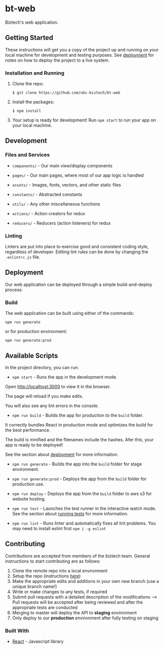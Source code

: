 # bt-web
Biztech's web application.

## Getting Started

These instructions will get you a copy of the project up and running on your local machine for development and testing purposes. See [deployment](#deployment) for notes on how to deploy the project to a live system.

### Installation and Running

1. Clone the repo:

    ```
    $ git clone https://github.com/ubc-biztech/bt-web
    ```

2. Install the packages:

    ```
    $ npm install
    ```

3. Your setup is ready for development! Run `npm start` to run your app on your local machine.


## Development

### Files and Services

* `components/` - Our main view/display components
* `pages/` - Our main pages, where most of our app logic is handled

* `assets/` - Images, fonts, vectors, and other static files
* `constants/` - Abstracted constants
* `utils/` - Any other miscellaneous functions

* `actions/` - Action creators for redux
* `reducers/` - Reducers (action listeners) for redux

### Linting

Linters are put into place to exercise good and consistent coding style, regardless of developer. Editing lint rules can be done by changing the `.eslintrc.js` file.


## Deployment

Our web application can be deployed through a simple build-and-deploy process:

### Build
The web application can be built using either of the commands:
```
npm run generate
```
or for production environment:
```
npm run generate:prod
```

## Available Scripts

In the project directory, you can run:

- `npm start` - Runs the app in the development mode.

Open [http://localhost:3000](http://localhost:3000) to view it in the browser.

The page will reload if you make edits.

You will also see any lint errors in the console.

- `npm run build` - Builds the app for production to the `build` folder.

It correctly bundles React in production mode and optimizes the build for the best performance.

The build is minified and the filenames include the hashes. Afer this, your app is ready to be deployed!

See the section about [deployment](https://facebook.github.io/create-react-app/docs/deployment) for more information.

- `npm run generate` - Builds the app into the `build` folder for stage environment.

- `npm run generate:prod` - Deploys the app from the `build` folder for production use.

- `npm run deploy` - Deploys the app from the `build` folder to aws s3 for website hosting.

- `npm run test` - Launches the test runner in the interactive watch mode. See the section about [running tests](https://facebook.github.io/create-react-app/docs/running-tests) for more information.

- `npm run lint` - Runs linter and automatically fixes all lint problems. You may need to install eslint first `npm i -g eslint`


## Contributing
Contributions are accepted from members of the biztech team. General instructions to start contributing are as follows:

1. Clone the remote repo into a local environment
2. Setup the repo (instructions [here](#getting-started))
3. Make the appropriate edits and additions in your own new branch (use a unique branch name!)
4. Write or make changes to any tests, if required
5. Submit pull requests with a detailed description of the modifications
--> Pull requests will be accepted after being reviewed and after the appropriate tests are conducted
6. Merging to master will deploy the API to **staging** environment
7. Only deploy to our **production** environment after fully testing on staging

### Built With

* [React](https://reactjs.org/) - Javascript library
